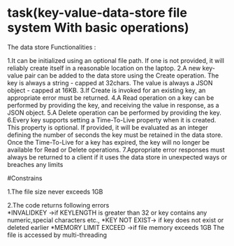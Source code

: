 # task(key-value-data-store file system With basic operations)

The data store Functionalities :

1.It can be initialized using an optional file path. If one is not provided, it will reliably create itself in a reasonable location on the laptop.
2.A new key-value pair can be added to the data store using the Create operation. The key is always a string - capped at 32chars. The value is always a JSON object - capped at 16KB.
3.If Create is invoked for an existing key, an appropriate error must be returned.
4.A Read operation on a key can be performed by providing the key, and receiving the value in response, as a JSON object.
5.A Delete operation can be performed by providing the key.
6.Every key supports setting a Time-To-Live property when it is created. This property is optional. If provided, it will be evaluated as an integer defining the number of seconds the key must be retained in the data store. Once the Time-To-Live for a key has expired, the key will no longer be available for Read or Delete operations.
7.Appropriate error responses must always be returned to a client if it uses the data store in unexpected ways or breaches any limits

#Constrains

1.The file size never exceeds 1GB

2.The code returns following errors  
      *INVALIDKEY ->if KEYLENGTH is greater than 32 or key contains any numeric,special characters etc.,
      *KEY NOT EXIST-> if key does not exist or deleted earlier
      *MEMORY LIMIT EXCEED ->if file memory exceeds 1GB
The file is accessed by multi-threading

